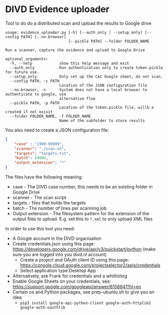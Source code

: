 DIVD Evidence uploader
======================

Tool to do do a distributed scan and upload the results to Google drive

```
usage: evidence_uploader.py [-h] [--auth_only | --setup_only] [--config PATH] [--no-browser]
                            [--pickle PATH] --folder FOLDER_NAME

Run a scanner, capture the evidence and upload to Google Drive

optional arguments:
  -h, --help            show this help message and exit
  --auth_only           Run authentication only to create token.pickle for future use.
  --setup_only          Only set up the C&C Google sheet, do not scan.
  --config PATH, -c PATH
                        Location of the JSON configuration file
  --no-browser, -n      System does not have a local browser to authenticate to google, use
                        alternative flow
  --pickle PATH, -p PATH
                        Location of the token.pickle file, willb e created if not exisit
  --folder FOLDER_NAME, -f FOLDER_NAME
                        Name of the subfolder to store results
```

You also need to create a JSON configuration file:
```json
{
    "case" : "1999-99999",
    "scanner": "./scan.sh",
    "targets": "targets.txt",
    "batch": 10000,
    "output_extension": "*"
}
```

The files have the following meaning:
* case - The DIVD case number, this needs to be an existing folder in Google Drive
* scanner - The scan script
* targets - files that holds the targets
* batch - The number of lines per scanning job
* Output extension - The filesystem pattern for the extension of the output files to upload. E.g. set this to `*.xml` to only upload XML files

In order to use this tool you need:
* A Google account in the DIVD organisation
* Create credentials.json using this page: https://developers.google.com/drive/api/v3/quickstart/python (make sure you are logged into you divd.nl account)
    * Create a project and OAuth client ID using this page: https://console.cloud.google.com/projectselector2/apis/credentials
    * Select application type Desktop App
* Alternatively, ask Frank for credentials and a whitlisting
* Enable Google Sheets on your credentials, see: https://support.google.com/googleapi/answer/6158841?hl=en
* Certain os and Python packages, see prep-ubuntu.sh to give you an idea
    * `pip3 install google-api-python-client google-auth-httplib2 google-auth-oauthlib`
